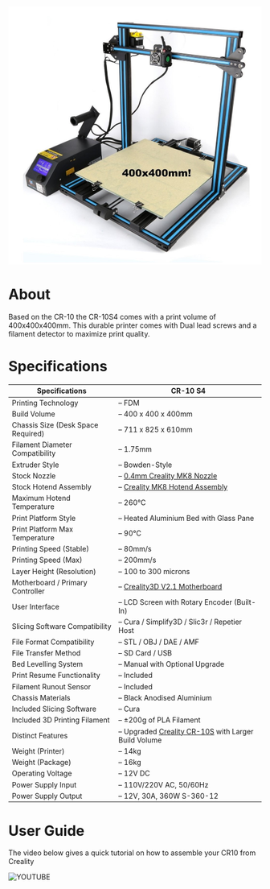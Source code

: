 ![](img/creality-cr-10-s4-3d-printer.jpg)

# About

Based on the CR-10 the CR-10S4 comes with a print volume of 400x400x400mm. This durable printer comes with Dual lead screws and a filament detector to maximize print quality.


# Specifications

|Specifications| CR-10 S4
|-|-|
|Printing Technology| – FDM
|Build Volume| – 400 x 400 x 400mm
|Chassis Size (Desk Space Required)| – 711 x 825 x 610mm
|Filament Diameter Compatibility| – 1.75mm
|Extruder Style| – Bowden-Style
|Stock Nozzle| – [0.4mm Creality MK8 Nozzle](https://www.diyelectronics.co.za/store/mk-range/1898-4mm-mk8-nozzle-creality-original.html)
|Stock Hotend Assembly| – [Creality MK8 Hotend Assembly](https://www.diyelectronics.co.za/store/hotend-assemblies/1861-creality-cr-10-hotend-assembly.html)
|Maximum Hotend Temperature| – 260°C
|Print Platform Style| – Heated Aluminium Bed with Glass Pane
|Print Platform Max Temperature| – 90°C
|Printing Speed (Stable)| – 80mm/s
|Printing Speed (Max)| – 200mm/s
|Layer Height (Resolution)| – 100 to 300 microns
|Motherboard / Primary Controller| – [Creality3D V2.1 Motherboard](https://www.diyelectronics.co.za/store/controller-boards/1981-replacement-creality-cr-10s-motherboard-v21.html)
|User Interface| – LCD Screen with Rotary Encoder (Built-In)
|Slicing Software Compatibility| – Cura / Simplify3D / Slic3r / Repetier Host
|File Format Compatibility| – STL / OBJ / DAE / AMF
|File Transfer Method| – SD Card / USB
|Bed Levelling System| – Manual with Optional Upgrade
|Print Resume Functionality| – Included
|Filament Runout Sensor| – Included
|Chassis Materials| – Black Anodised Aluminium
|Included Slicing Software| – Cura
|Included 3D Printing Filament| – ±200g of PLA Filament
|Distinct Features| – Upgraded [Creality CR-10S](https://www.diyelectronics.co.za/store/printers/1813-creality-cr-10s-3d-printer.html) with Larger Build Volume
|Weight (Printer)| – 14kg
|Weight (Package)| – 16kg
|Operating Voltage| – 12V DC
|Power Supply Input| – 110V/220V AC, 50/60Hz
|Power Supply Output| – 12V, 30A, 360W  S-360-12

# User Guide

The video below gives a quick tutorial on how to assemble your CR10 from Creality

![YOUTUBE](QmSxPRWlGjQ)